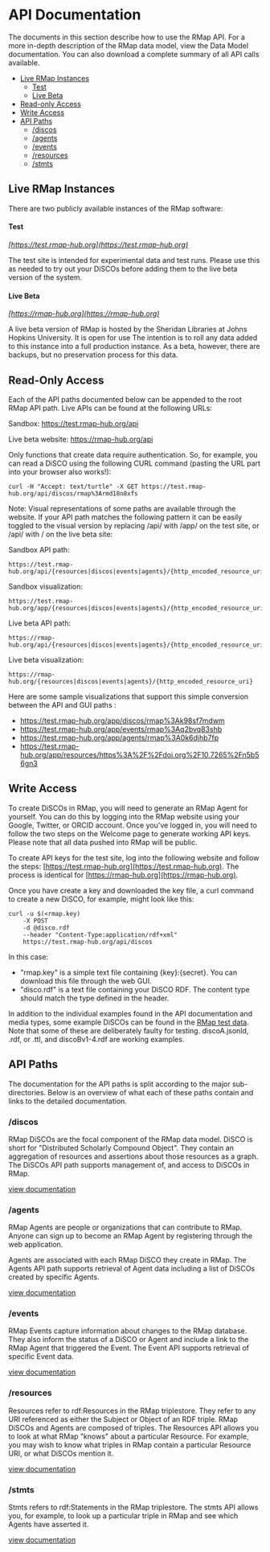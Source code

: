 
# API Documentation

The documents in this section describe how to use the RMap API. For a more in-depth description of the RMap data model, view the Data Model documentation.  You can also download a complete summary of all API calls available.

* [Live RMap Instances](#live-rmap-instances)
	* [Test](#test)
	* [Live Beta](#live-beta)
* [Read-only Access](#read-only-access)
* [Write Access](#write-access)
* [API Paths](#api-paths)
	* [/discos](#discos)
	* [/agents](#agents)
	* [/events](#events)
	* [/resources](#resources)
	* [/stmts](#stmts)

## Live RMap Instances

There are two publicly available instances of the RMap software:

#### Test 
_[https://test.rmap-hub.org](https://test.rmap-hub.org)_

The test site is intended for experimental data and test runs. Please use this as needed to try out your DiSCOs before adding them to the live beta version of the system.

#### Live Beta 
_[https://rmap-hub.org](https://rmap-hub.org)_

A live beta version of RMap is hosted by the Sheridan Libraries at Johns Hopkins University. It is open for use The intention is to roll any data added to this instance into a full production instance. As a beta, however, there are backups, but no preservation process for this data. 

## Read-Only Access
Each of the API paths documented below can be appended to the root RMap API path. Live APIs can be found at the following URLs:

Sandbox: https://test.rmap-hub.org/api

Live beta website: https://rmap-hub.org/api


Only functions that create data require authentication. So, for example, you can read a DiSCO using the following CURL command (pasting the URL part into your browser also works!):
```
curl -H "Accept: text/turtle" -X GET https://test.rmap-hub.org/api/discos/rmap%3Armd18n8xfs
```
Note: Visual representations of some paths are available through the website. If your API path matches the following pattern it can be easily toggled to the visual version by replacing /api/ with /app/ on the test site, or /api/ with /  on the live beta site:

Sandbox API path:
```
https://test.rmap-hub.org/api/{resources|discos|events|agents}/{http_encoded_resource_uri}
```

Sandbox visualization:
```
https://test.rmap-hub.org/app/{resources|discos|events|agents}/{http_encoded_resource_uri}
```

Live beta API path:
```
https://rmap-hub.org/api/{resources|discos|events|agents}/{http_encoded_resource_uri}
```

Live beta visualization:
```
https://rmap-hub.org/{resources|discos|events|agents}/{http_encoded_resource_uri}
```

Here are some sample visualizations that support this simple conversion between the API and GUI paths :
* https://test.rmap-hub.org/app/discos/rmap%3Ak98sf7mdwm
* https://test.rmap-hub.org/app/events/rmap%3Aq2bvq83shb
* https://test.rmap-hub.org/app/agents/rmap%3A0k6djhb7fp
* https://test.rmap-hub.org/app/resources/https%3A%2F%2Fdoi.org%2F10.7265%2Fn5b56gn3

## Write Access
To create DiSCOs in RMap, you will need to generate an RMap Agent for yourself.  You can do this by logging into the RMap website using your Google, Twitter, or ORCID account.  Once you've logged in, you will need to follow the two steps on the Welcome page to generate working API keys.  Please note that all data pushed into RMap will be public. 

To create API keys for the test site, log into the following website and follow the steps: [https://test.rmap-hub.org](https://test.rmap-hub.org). The process is identical for [https://rmap-hub.org](https://rmap-hub.org).

Once you have create a key and downloaded the key file, a curl command to create a new DiSCO, for example, might look like this:

```
curl -u $(<rmap.key)
	-X POST
	-d @disco.rdf
	--header "Content-Type:application/rdf+xml"
	https://test.rmap-hub.org/api/discos
```

In this case:
* "rmap.key" is a simple text file containing {key}:{secret}.  You can download this file through the web GUI. 
* "disco.rdf" is a text file containing your DiSCO RDF.  The content type should match the type defined in the header.

In addition to the individual examples found in the API documentation and media types, some example DiSCOs can be found in the [RMap test data](https://github.com/rmap-project/rmap/tree/master/testdata/src/main/resources/discos). Note that some of these are deliberately faulty for testing.  discoA.jsonld, .rdf, or .ttl, and discoBv1-4.rdf are working examples.

## API Paths
The documentation for the API paths is split according to the major sub-directories. Below is an overview of what each of these paths contain and links to the detailed documentation.

### /discos 
RMap DiSCOs are the focal component of the RMap data model. DiSCO is short for "Distributed Scholarly Compound Object".  They contain an aggregation of resources and assertions about those resources as a graph.  The DiSCOs API path supports management of, and access to DiSCOs in RMap.

[view documentation](discos/README.md)

### /agents
RMap Agents are people or organizations that can contribute to RMap.  Anyone can sign up to become an RMap Agent by registering through the web application.  

Agents are associated with each RMap DiSCO they create in RMap.  The Agents API path supports retrieval of Agent data including a list of DiSCOs created by specific Agents.

[view documentation](agents/README.md)

### /events
RMap Events capture information about changes to the RMap database.  They also inform the status of a DiSCO or Agent and include a link to the RMap Agent that triggered the Event.  The Event API supports retrieval of specific Event data.

[view documentation](events/README.md)

### /resources
Resources refer to rdf:Resources in the RMap triplestore.  They refer to any URI referenced as either the Subject or Object of an RDF triple. RMap DiSCOs and Agents are composed of triples.  The Resources API allows you to look at what RMap "knows" about a particular Resource.  For example, you may wish to know what triples in RMap contain a particular Resource URI, or what DiSCOs mention it.

[view documentation](resources/README.md)

### /stmts
Stmts refers to rdf:Statements in the RMap triplestore.  The stmts API allows you, for example, to look up a particular triple in RMap and see which Agents have asserted it.

[view documentation](stmts/README.md)

